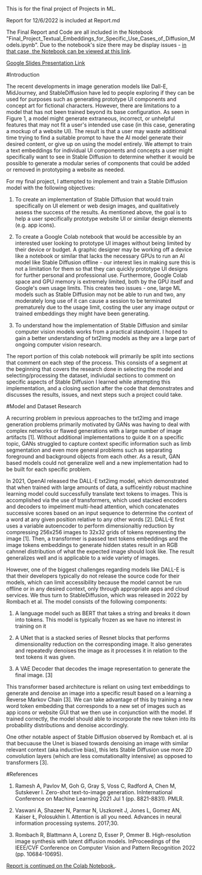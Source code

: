 This is for the final project of Projects in ML. 

Report for 12/6/2022 is included at Report.md

The Final Report and Code are all included in the Notebook "Final_Project_Textual_Embeddings_for_Specific_Use_Cases_of_Diffusion_Models.ipynb". Due to the notebook's size there may be display issues - [in that case, the Notebook can be viewed at this link](https://colab.research.google.com/drive/1swJf1dqd_cgkXV3CqVK5mEgXLrVTY3CE?usp=sharing).

[Google Slides Presentation Link](https://docs.google.com/presentation/d/1HBJzE3sBF__nWo_nvdz2x2-s_ws9i6HC/edit?usp=sharing&ouid=108357174084582086995&rtpof=true&sd=true)


#Introduction

The recent developments in image generation models like Dall-E, MidJourney, and StableDiffusion have led to people exploring if they can be used for purposes such as generating prototype UI components and concept art for fictional characters. However, there are limitations to a model that has not been trained beyond its base configuration. As seen in Figure 1, a model might generate extraneous, incorrect, or unhelpful features that may not fit a user's intended use case (in this case, generating a mockup of a website UI). The result is that a user may waste additional time trying to find a suitable prompt to have the AI model generate their desired content, or give up on using the model entirely. We attempt to train a text embeddings for individual UI components and concepts a user might specifically want to see in Stable Diffusion to determine whether it would be possible to generate a modular series of components that could be added or removed in prototyping a website as needed.

For my final project, I attempted to implement and train a Stable Diffusion model with the following objectives:

1) To create an implementation of Stable Diffusion that would train specifically on UI element or web design images, and qualitatively assess the success of the results. As mentioned above, the goal is to help a user specifically prototype website UI or similar design elements (e.g. app icons).

2) To create a Google Colab notebook that would be accessible by an interested user looking to prototype UI images without being limited by their device or budget. A graphic designer may be working off a device like a notebook or similar that lacks the necessary GPUs to run an AI model like Stable Diffusion offline - our interest lies in making sure this is not a limitation for them so that they can quickly prototype UI designs for further personal and professional use. Furthermore, Google Colab space and GPU memory is extremely limited, both by the GPU itself and Google's own usage limits. This creates two issues - one, large ML models such as Stable Diffusion may not be able to run and two, any moderately long use of it can cause a session to be terminated prematurely due to the usage limit, costing the user any image output or trained embeddings they might have been generating.

2) To understand how the implementation of Stable Diffusion and similar computer vision models works from a practical standpoint. I hoped to gain a better understanding of txt2img models as they are a large part of ongoing computer vision research.

The report portion of this colab notebook will primarily be split into sections that comment on each step of the process. This consists of a segment at the beginning that covers the research done in selecting the model and selecting/processing the dataset, indiviudal sections to comment on specific aspects of Stable Diffusion I learned while attempting this implementation, and a closing section after the code that demonstrates and discusses the results, issues, and next steps such a project could take.

#Model and Dataset Research

A recurring problem in previous approaches to the txt2img and image generation problems primarily motivated by GANs was having to deal with complex networks or flawed generations with a large number of image artifacts [1]. Without additional implementations to guide it on a specific topic, GANs struggled to capture context specific information such as limb segmentation and even more general problems such as separating foreground and background objects from each other. As a result, GAN based models could not generalize well and a new implementation had to be built for each specific problem.

In 2021, OpenAI released the DALL-E txt2img model, which demonstrated that when trained with large amounts of data, a sufficeintly robust machine learning model could successfully translate text tokens to images. This is accomplished via the use of transformers, which used stacked encoders and decoders to impelment multi-head attention, which concatenates successive scores based on an input sequence to determine the context of a word at any given position relative to any other words [2]. DALL-E first uses a variable autoencoder to perform dimensionaltiy reduction by compressing 256x256 images to 32x32 grids of tokens representing the image [1]. Then, a transformer is passed text tokens embeddings and the image tokens embeddings to generate hidden states result in an RGB cahnnel distribution of what the expected image should look like. The result generalizes well and is applicable to a wide variety of images.

However, one of the biggest challenges regarding models like DALL-E is that their developers typically do not release the source code for their models, which can limit accessibility because the model cannot be run offline or in any desired context, only through appropriate apps and cloud services. We thus turn to StableDiffusion, which was released in 2022 by Rombach et al. The model consists of the following components:

1) A language model such as BERT that takes a string and breaks it down into tokens. This model is typically frozen as we have no interest in training on it

2) A UNet that is a stacked series of Resnet blocks that performs dimensionality reduction on the corresponding image. It also generates and repeatedly denoises the image as it processes it in relation to the text tokens it was given.

3) A VAE Decoder that decodes the image representation to generate the final image. [3]

This transformer based architecture is reliant on using text embeddings to generate and denoise an image into a specific result based on a learning a Reverse Markov Chain [3]. We can take advantage of this by training a new word token embedding that corresponds to a new set of images such as app icons or website GUI that we then use in conjunction with the model. If trained correctly, the model should able to incorporate the new token into its probability distributions and denoise accordingly.

One other notable aspect of Stable Diffusion observed by Rombach et. al is that becuause the Unet is biased towards denoising an image with similar relevant context (aka inductive bias), this lets Stable Diffusion use more 2D convolution layers (which are less comutationallty intensive) as opposed to transformers [3].

#References

1) Ramesh A, Pavlov M, Goh G, Gray S, Voss C, Radford A, Chen M, Sutskever I. Zero-shot text-to-image generation. InInternational Conference on Machine Learning 2021 Jul 1 (pp. 8821-8831). PMLR.

2) Vaswani A, Shazeer N, Parmar N, Uszkoreit J, Jones L, Gomez AN, Kaiser Ł, Polosukhin I. Attention is all you need. Advances in neural information processing systems. 2017;30.

3) Rombach R, Blattmann A, Lorenz D, Esser P, Ommer B. High-resolution image synthesis with latent diffusion models. InProceedings of the IEEE/CVF Conference on Computer Vision and Pattern Recognition 2022 (pp. 10684-10695).

[Report is continued on the Colab Notebook.](https://colab.research.google.com/drive/1swJf1dqd_cgkXV3CqVK5mEgXLrVTY3CE?usp=sharing).
